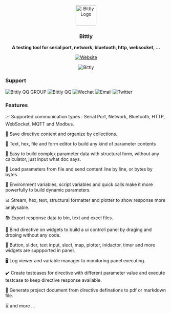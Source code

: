 <div align="center">
  <a href="https://bittly.sigechen.com?from=github"
  ><img src="https://res.bittly.sigechen.com/img/logo.png" alt="Bittly Logo" height="64"/></a>
  <br/>
  <p><h3><b>Bittly</b></h3></p>
  <p><b>A testing tool for serial port, network, bluetooth, http, websocket, ... </b></p>
  
  [![Website](https://img.shields.io/website?url=https%3A%2F%2Fbittly.sigechen.com)](https://bittly.sigechen.com?from=github)
  
  <img src="https://res.bittly.sigechen.com/images/bittly-2.gif" alt="Bittly"/>
</div>

### Support 
![Bittly QQ GROUP](https://img.shields.io/badge/QQ%20Group-1014521818-blue)
![Bittly QQ](https://img.shields.io/badge/QQ-568109749-black)
![Wechat](https://img.shields.io/badge/Wechat-sige--5193-brightgreen)
![Email](https://img.shields.io/badge/Email-568109749%40qq.com-infornational)
![Twitter](https://img.shields.io/twitter/url?style=social&url=https%3A%2F%2Ftwitter.com%2Fsige_5193)

### Features

📈 Supported communication types : Serial Port, Network, Bluetooth, HTTP, WebSocket, MQTT and Modbus. 

📂 Save directive content and organize by collections.

🎨 Text, hex, file and form editor to build any kind of parameter contents

🚀 Easy to build complex parameter data with structural form, without any calculator, just input what doc says.

📄 Load parameters from file and send content line by line, or bytes by bytes.

🎩 Environment variables, script variables and quick calls make it more powerfully to build dynamic parameters.

📊 Stream, hex, text, structural formatter and plotter to show response more analysable.

📚 Export response data to bin, text and excel files.

🚦 Bind directive on widgets to build a ui controll panel by draging and droping without any code.

🍡 Button, slider, text input, slect, map, plotter, inidactor, timer and more widgets are suppported in panel.

🖥️ Log viewer and variable manager to monitoring panel executing.

✔️ Create testcases for directive with different parameter value and execute testcase to keep directive response available.

📜 Generate project document from directive definations to pdf or markdown file.

⏳ and more ...

